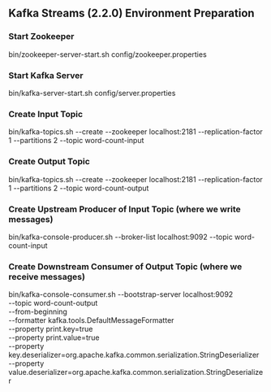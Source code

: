 ## Kafka Streams (2.2.0) Environment Preparation

### Start Zookeeper
bin/zookeeper-server-start.sh config/zookeeper.properties

### Start Kafka Server
bin/kafka-server-start.sh config/server.properties

### Create Input Topic
bin/kafka-topics.sh --create --zookeeper localhost:2181 --replication-factor 1 --partitions 2 --topic word-count-input

### Create Output Topic
bin/kafka-topics.sh --create --zookeeper localhost:2181 --replication-factor 1 --partitions 2 --topic word-count-output

### Create Upstream Producer of Input Topic (where we write messages)
bin/kafka-console-producer.sh --broker-list localhost:9092 --topic word-count-input

### Create Downstream Consumer of Output Topic (where we receive messages)
bin/kafka-console-consumer.sh --bootstrap-server localhost:9092 \
    --topic word-count-output \
    --from-beginning \
    --formatter kafka.tools.DefaultMessageFormatter \
    --property print.key=true \
    --property print.value=true \
    --property key.deserializer=org.apache.kafka.common.serialization.StringDeserializer \
    --property value.deserializer=org.apache.kafka.common.serialization.StringDeserializer
